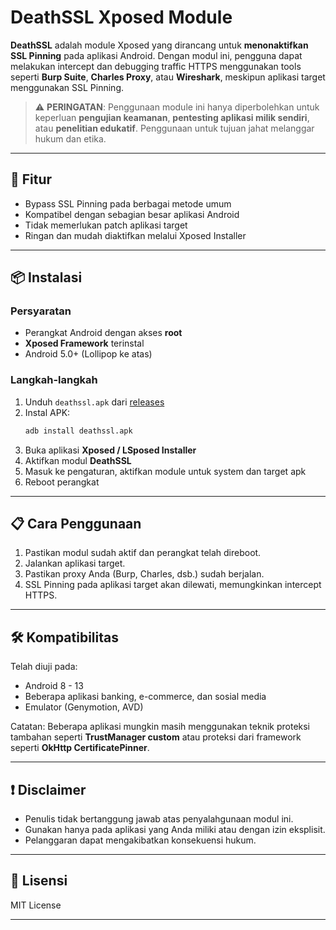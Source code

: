 # DeathSSL Xposed Module

**DeathSSL** adalah module Xposed yang dirancang untuk **menonaktifkan SSL Pinning** pada aplikasi Android. Dengan modul ini, pengguna dapat melakukan intercept dan debugging traffic HTTPS menggunakan tools seperti **Burp Suite**, **Charles Proxy**, atau **Wireshark**, meskipun aplikasi target menggunakan SSL Pinning.

> ⚠️ **PERINGATAN**: Penggunaan module ini hanya diperbolehkan untuk keperluan **pengujian keamanan**, **pentesting aplikasi milik sendiri**, atau **penelitian edukatif**. Penggunaan untuk tujuan jahat melanggar hukum dan etika.

---

## 🔧 Fitur

- Bypass SSL Pinning pada berbagai metode umum
- Kompatibel dengan sebagian besar aplikasi Android
- Tidak memerlukan patch aplikasi target
- Ringan dan mudah diaktifkan melalui Xposed Installer

---

## 📦 Instalasi

### Persyaratan

- Perangkat Android dengan akses **root**
- **Xposed Framework** terinstal
- Android 5.0+ (Lollipop ke atas)

### Langkah-langkah

1. Unduh `deathssl.apk` dari [releases](#)
2. Instal APK:
   ```bash
   adb install deathssl.apk
   ```
3. Buka aplikasi **Xposed / LSposed Installer**
4. Aktifkan modul **DeathSSL**
5. Masuk ke pengaturan, aktifkan module untuk system dan target apk
6. Reboot perangkat

---

## 📋 Cara Penggunaan

1. Pastikan modul sudah aktif dan perangkat telah direboot.
2. Jalankan aplikasi target.
3. Pastikan proxy Anda (Burp, Charles, dsb.) sudah berjalan.
4. SSL Pinning pada aplikasi target akan dilewati, memungkinkan intercept HTTPS.

---

## 🛠 Kompatibilitas

Telah diuji pada:

* Android 8 - 13
* Beberapa aplikasi banking, e-commerce, dan sosial media
* Emulator (Genymotion, AVD)

Catatan: Beberapa aplikasi mungkin masih menggunakan teknik proteksi tambahan seperti **TrustManager custom** atau proteksi dari framework seperti **OkHttp CertificatePinner**.

---

## ❗ Disclaimer

* Penulis tidak bertanggung jawab atas penyalahgunaan modul ini.
* Gunakan hanya pada aplikasi yang Anda miliki atau dengan izin eksplisit.
* Pelanggaran dapat mengakibatkan konsekuensi hukum.

---

## 📃 Lisensi

MIT License

---
